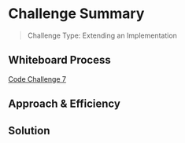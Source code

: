  # Challenge Summary
>Challenge Type: Extending an Implementation

## Whiteboard Process
[Code Challenge 7](https://von646327.invisionapp.com/freehand/Code-Challenge-01-03-04-0607-Dcpd5CQfh)

## Approach & Efficiency
<!-- What approach did you take? Why? What is the Big O space/time for this approach? -->

## Solution
<!-- Show how to run your code, and examples of it in action -->